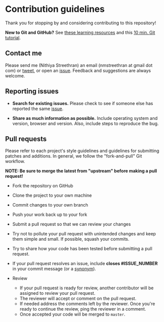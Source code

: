 # Contribution guidelines

Thank you for stopping by and considering contributing to this repository!

**New to Git and GitHub?** See [these learning resources](https://help.github.com/articles/git-and-github-learning-resources/) and this [10 min. Git tutorial](https://try.github.io/levels/1/challenges/1).

## Contact me

Please send me (Nithiya Streethran) an email (nmstreethran at gmail dot com) or [tweet](https://twitter.com/nmstreethran), or open an [issue](https://github.com/nmstreethran/WindTurbineClassification/issues). Feedback and suggestions are always welcome.

## Reporting issues

- **Search for existing issues.** Please check to see if someone else has reported the same [issue](https://github.com/nmstreethran/WindTurbineClassification/issues).

- **Share as much information as possible.** Include operating system and version, browser and version. Also, include steps to reproduce the bug.

## Pull requests

Please refer to each project's style guidelines and guidelines for submitting patches and additions. In general, we follow the "fork-and-pull" Git workflow.

**NOTE: Be sure to merge the latest from "upstream" before making a pull request!**

- Fork the repository on GitHub
- Clone the project to your own machine
- Commit changes to your own branch
- Push your work back up to your fork
- Submit a pull request so that we can review your changes

- Try not to pollute your pull request with unintended changes and keep them simple and small. If possible, squash your commits.
- Try to share how your code has been tested before submitting a pull request.
- If your pull request resolves an issue, include **closes #ISSUE_NUMBER** in your commit message (or a [synonym](https://help.github.com/articles/closing-issues-via-commit-messages)).
- Review
    - If your pull request is ready for review, another contributor will be assigned to review your pull request.
    - The reviewer will accept or comment on the pull request.
    - If needed address the comments left by the reviewer. Once you're ready to continue the review, ping the reviewer in a comment.
    - Once accepted your code will be merged to `master`.
